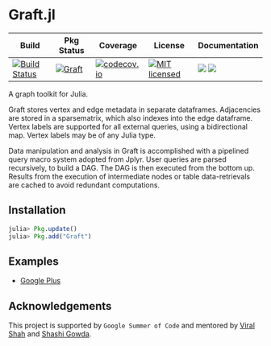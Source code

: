 # Graft.jl

| Build| Pkg Status | Coverage | License | Documentation|
|------|------------|----------|---------|--------------|
| [![Build Status](https://travis-ci.org/pranavtbhat/Graft.jl.svg?branch=master)](https://travis-ci.org/pranavtbhat/Graft.jl)| [![Graft](http://pkg.julialang.org/badges/Graft_0.5.svg)](http://pkg.julialang.org/?pkg=Graft)| [![codecov.io](http://codecov.io/github/pranavtbhat/Graft.jl/coverage.svg?branch=master)](http://codecov.io/github/pranavtbhat/Graft.jl)|[![MIT licensed](https://img.shields.io/badge/license-MIT-blue.svg)](https://raw.githubusercontent.com/pranavtbhat/Graft.jl/master/LICENSE.md) | [![](https://img.shields.io/badge/docs-stable-blue.svg)](https://pranavtbhat.github.io/Graft.jl/stable) [![](https://img.shields.io/badge/docs-latest-blue.svg)](https://pranavtbhat.github.io/Graft.jl/latest)

A graph toolkit for Julia.

Graft stores vertex and edge metadata in separate dataframes. Adjacencies are stored in a sparsematrix, which also indexes into the edge dataframe. Vertex labels are supported for all external queries, using a bidirectional map. Vertex labels may be of any Julia type.

Data manipulation and analysis in Graft is accomplished with a pipelined query macro system adopted from Jplyr. User queries are parsed recursively, to build a DAG. The DAG is then executed from the bottom up. Results from the execution of intermediate nodes or table data-retrievals are cached to avoid redundant computations.

## Installation
```julia
julia> Pkg.update()
julia> Pkg.add("Graft")
```

## Examples
- [Google Plus](https://github.com/pranavtbhat/Graft.jl/blob/master/examples/graphapi.md)

## Acknowledgements
This project is supported by `Google Summer of Code` and mentored by [Viral Shah](https://github.com/ViralBShah) and [Shashi Gowda](https://github.com/shashi).
